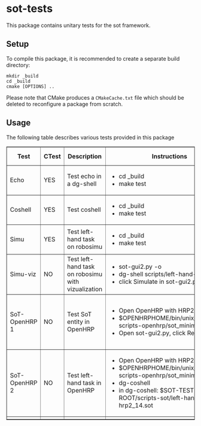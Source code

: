 sot-tests
===========

This package contains unitary tests for the sot framework.


Setup
-----

To compile this package, it is recommended to create a separate build
directory:

    mkdir _build
    cd _build
    cmake [OPTIONS] ..

Please note that CMake produces a `CMakeCache.txt` file which should
be deleted to reconfigure a package from scratch.

Usage
-----

The following table describes various tests provided in this package

<table border="1"cellpadding="2" cellspacing="0" width="800">
  <tr>
    <th> Test </th>
    <th> CTest </th>
    <th> Description </th>
    <th> Instructions </th>
    <th> Expected Results/Comments </th>
  </tr>

<tr>
  <td> Echo </td>
  <td> YES </td>
  <td> Test echo in a dg-shell </td>
  <td> <ul> <li>cd _build <li> make test </ul> </td>
  <td> Passed </td>
</tr>

<tr>
  <td> Coshell </td>
  <td> YES </td>
  <td> Test coshell </td>
  <td> <ul> <li>cd _build <li> make test </ul> </td>
  <td> Passed </td>
</tr>

<tr>
  <td> Simu </td>
  <td> YES </td>
  <td> Test left-hand task on robosimu </td>
  <td> <ul> <li>cd _build <li> make test </ul> </td>
  <td> Passed </td>
</tr>

<tr>
  <td> Simu-viz </td>
  <td> NO </td>
  <td>
   Test left-hand task on robosimu with vizualization</td>
  <td>
  <ul>
  <li>sot-gui2.py -o
  <li> dg-shell scripts/left-hand-simu.sot
  <li>click Simulate in sot-gui2.py
  </ul>
  </td>
  <td> Robot moves its right hand while keeping the right foot in place. </td>
</tr>

<tr>
  <td> SoT-OpenHRP 1</td>
  <td> NO </td>
  <td> Test SoT entity in OpenHRP</td>
  <td>
    <ul>
    <li>Open OpenHRP with HRP2JRLBush.xml
    <li>  $OPENHRPHOME/bin/unix/OpenHRPpy scripts-openhrp/sot_minimal.py
    <li> Open sot-gui2.py, click Refresh.
    </ul>
  </td>
  <td width="300">
 Two entities appear in the graph: <i>coshell</i> and <i>OpenHRP</i>. <br>
 <i>OpenHRP.state</i> should be  updated at a decent rate.
  </td>
</tr>
<tr>
  <td> SoT-OpenHRP 2 </td>
  <td> NO </td>
  <td> Test left-hand task in OpenHRP</td>
  <td>
    <ul>
    <li> Open OpenHRP with HRP2JRLBush.xml
    <li> $OPENHRPHOME/bin/unix/OpenHRPpy scripts-openhrp/sot_minimal.py
    <li> dg-coshell
    <li> in dg-coshell: $SOT-TESTS-ROOT/scripts-sot/left-hand-hrp2_14.sot
    </ul>
  </td>
  <td width="200"> HRP2 moves its right hand while keeping
    the right foot in  place. <br>
    The left foot slides slightly
    since no constraints is imposed on it.
</td>
</tr>

<tr>
  <td> </td>
  <td> </td>
  <td> </td>
  <td> </td>
  <td> </td>
</tr>

</table>
